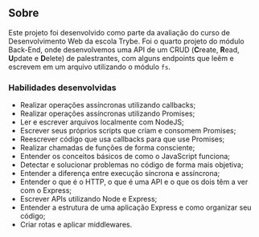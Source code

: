 ## Sobre

Este projeto foi desenvolvido como parte da avaliação do curso de Desenvolvimento Web da escola Trybe. Foi o quarto projeto do módulo Back-End, onde desenvolvemos uma API de um CRUD (**C**reate, **R**ead, **U**pdate e **D**elete) de palestrantes, com alguns endpoints que leêm e escrevem em um arquivo utilizando o módulo `fs`. 

### Habilidades desenvolvidas

- Realizar operações assíncronas utilizando callbacks;
- Realizar operações assíncronas utilizando Promises;
- Ler e escrever arquivos localmente com NodeJS;
- Escrever seus próprios scripts que criam e consomem Promises;
- Reescrever código que usa callbacks para que use Promises;
- Realizar chamadas de funções de forma consciente;
- Entender os conceitos básicos de como o JavaScript funciona;
- Detectar e solucionar problemas no código de forma mais objetiva;
- Entender a diferença entre execução síncrona e assíncrona;
- Entender o que é o HTTP, o que é uma API e o que os dois têm a ver com o Express;
- Escrever APIs utilizando Node e Express;
- Entender a estrutura de uma aplicação Express e como organizar seu código;
- Criar rotas e aplicar middlewares.